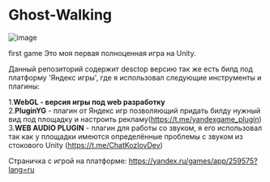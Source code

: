 # Ghost-Walking
![image](https://github.com/itkek3/Ghost-Walking/assets/88595775/7705625a-e9da-42a6-934e-4a27b77826c2)

first game
Это моя первая полноценная игра на Unity.<br>

Данный репозиторий содержит desctop версию так же есть билд под платформу 'Яндекс игры', где я использовал следующие инструменты и плагины:<br>

1.<b>WebGL - версия игры под web разработку</b><br>
2.<b>PluginYG</b> - плагин от Яндекс игр позволяющий придать билду нужный вид под площадку и настроить рекламу(https://t.me/yandexgame_plugin)<br>
3.<b>WEB AUDIO PLUGIN</b> - плагин для работы со звуком, я его использовал так как у площадки имеются определённые проблемы с звуком из стокового Unity (https://t.me/ChatKozlovDev)<br>

Страничка с игрой на платформе: https://yandex.ru/games/app/259575?lang=ru 
